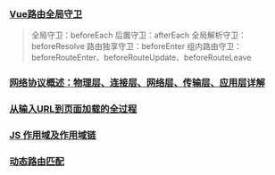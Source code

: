 ### [Vue路由全局守卫](https://blog.csdn.net/qq_42552393/article/details/103547856)

> 全局守卫：beforeEach
> 后置守卫：afterEach
> 全局解析守卫：beforeResolve
> 路由独享守卫：beforeEnter
> 组内路由守卫：beforeRouteEnter、beforeRouteUpdate、beforeRouteLeave

### [网络协议概述：物理层、连接层、网络层、传输层、应用层详解](https://www.cnblogs.com/dengyibing/p/5563082.html)

### [从输入URL到页面加载的全过程](https://www.cnblogs.com/xiaohuochai/p/9193083.html)

### [JS 作用域及作用域链](https://www.cnblogs.com/gaosirs/p/10579059.html)

### [动态路由匹配](https://router.vuejs.org/zh/guide/essentials/dynamic-matching.html#%E5%93%8D%E5%BA%94%E8%B7%AF%E7%94%B1%E5%8F%82%E6%95%B0%E7%9A%84%E5%8F%98%E5%8C%96)
